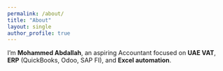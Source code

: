 ```yaml
---
permalink: /about/
title: "About"
layout: single
author_profile: true
---
```

I’m **Mohammed Abdallah**, an aspiring Accountant focused on **UAE VAT**, **ERP** (QuickBooks, Odoo, SAP FI), and **Excel automation**.
